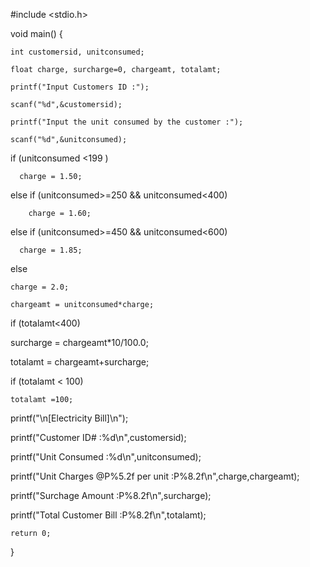 #include <stdio.h>

void main() {

    int customersid, unitconsumed;
    
    float charge, surcharge=0, chargeamt, totalamt;
    
    printf("Input Customers ID :"); 
    
    scanf("%d",&customersid);
    
    printf("Input the unit consumed by the customer :");
    
    scanf("%d",&unitconsumed);
    
if (unitconsumed <199 )

	  charge = 1.50;
	  
else	if (unitconsumed>=250 && unitconsumed<400)

		charge = 1.60;
		
else if (unitconsumed>=450 && unitconsumed<600)

	  charge = 1.85;
	  
else 

    charge = 2.0;
  
    chargeamt = unitconsumed*charge;
    
if (totalamt<400)

   surcharge = chargeamt*10/100.0;
   
   totalamt = chargeamt+surcharge;
   
if (totalamt  < 100)

	totalamt =100;
   
   printf("\n[Electricity Bill]\n");
   
   printf("Customer ID#                        :%d\n",customersid);
   
   printf("Unit Consumed                       :%d\n",unitconsumed);
   
   printf("Unit Charges @P%5.2f  per unit      :P%8.2f\n",charge,chargeamt);
   
   printf("Surchage Amount                     :P%8.2f\n",surcharge);
   
   printf("Total Customer Bill                 :P%8.2f\n",totalamt);
  

    return 0;
    
}
    
